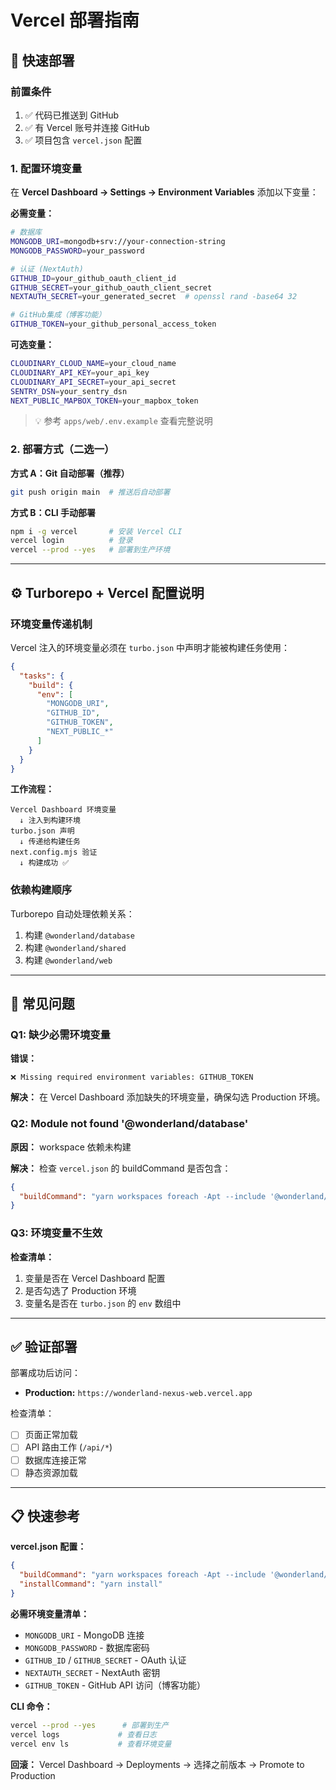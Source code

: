 # Vercel 部署指南

## 🚀 快速部署

### 前置条件

1. ✅ 代码已推送到 GitHub
2. ✅ 有 Vercel 账号并连接 GitHub
3. ✅ 项目包含 `vercel.json` 配置

### 1. 配置环境变量

在 **Vercel Dashboard → Settings → Environment Variables** 添加以下变量：

**必需变量：**

```bash
# 数据库
MONGODB_URI=mongodb+srv://your-connection-string
MONGODB_PASSWORD=your_password

# 认证 (NextAuth)
GITHUB_ID=your_github_oauth_client_id
GITHUB_SECRET=your_github_oauth_client_secret
NEXTAUTH_SECRET=your_generated_secret  # openssl rand -base64 32

# GitHub集成（博客功能）
GITHUB_TOKEN=your_github_personal_access_token
```

**可选变量：**

```bash
CLOUDINARY_CLOUD_NAME=your_cloud_name
CLOUDINARY_API_KEY=your_api_key
CLOUDINARY_API_SECRET=your_api_secret
SENTRY_DSN=your_sentry_dsn
NEXT_PUBLIC_MAPBOX_TOKEN=your_mapbox_token
```

> 💡 参考 `apps/web/.env.example` 查看完整说明

### 2. 部署方式（二选一）

**方式 A：Git 自动部署（推荐）**

```bash
git push origin main  # 推送后自动部署
```

**方式 B：CLI 手动部署**

```bash
npm i -g vercel       # 安装 Vercel CLI
vercel login          # 登录
vercel --prod --yes   # 部署到生产环境
```

---

## ⚙️ Turborepo + Vercel 配置说明

### 环境变量传递机制

Vercel 注入的环境变量必须在 `turbo.json` 中声明才能被构建任务使用：

```json
{
  "tasks": {
    "build": {
      "env": [
        "MONGODB_URI",
        "GITHUB_ID",
        "GITHUB_TOKEN",
        "NEXT_PUBLIC_*"
      ]
    }
  }
}
```

**工作流程：**
```
Vercel Dashboard 环境变量
  ↓ 注入到构建环境
turbo.json 声明
  ↓ 传递给构建任务
next.config.mjs 验证
  ↓ 构建成功 ✅
```

### 依赖构建顺序

Turborepo 自动处理依赖关系：

1. 构建 `@wonderland/database`
2. 构建 `@wonderland/shared`
3. 构建 `@wonderland/web`

---

## 🔧 常见问题

### Q1: 缺少必需环境变量

**错误：**
```
❌ Missing required environment variables: GITHUB_TOKEN
```

**解决：**
在 Vercel Dashboard 添加缺失的环境变量，确保勾选 Production 环境。

### Q2: Module not found '@wonderland/database'

**原因：** workspace 依赖未构建

**解决：** 检查 `vercel.json` 的 buildCommand 是否包含：
```json
{
  "buildCommand": "yarn workspaces foreach -Apt --include '@wonderland/{database,shared}' run build && yarn build:web"
}
```

### Q3: 环境变量不生效

**检查清单：**
1. 变量是否在 Vercel Dashboard 配置
2. 是否勾选了 Production 环境
3. 变量名是否在 `turbo.json` 的 `env` 数组中

---

## ✅ 验证部署

部署成功后访问：
- **Production:** `https://wonderland-nexus-web.vercel.app`

检查清单：
- [ ] 页面正常加载
- [ ] API 路由工作 (`/api/*`)
- [ ] 数据库连接正常
- [ ] 静态资源加载

---

## 📋 快速参考

**vercel.json 配置：**
```json
{
  "buildCommand": "yarn workspaces foreach -Apt --include '@wonderland/{database,shared}' run build && yarn build:web",
  "installCommand": "yarn install"
}
```

**必需环境变量清单：**
- `MONGODB_URI` - MongoDB 连接
- `MONGODB_PASSWORD` - 数据库密码
- `GITHUB_ID` / `GITHUB_SECRET` - OAuth 认证
- `NEXTAUTH_SECRET` - NextAuth 密钥
- `GITHUB_TOKEN` - GitHub API 访问（博客功能）

**CLI 命令：**
```bash
vercel --prod --yes      # 部署到生产
vercel logs             # 查看日志
vercel env ls           # 查看环境变量
```

**回滚：**
Vercel Dashboard → Deployments → 选择之前版本 → Promote to Production
